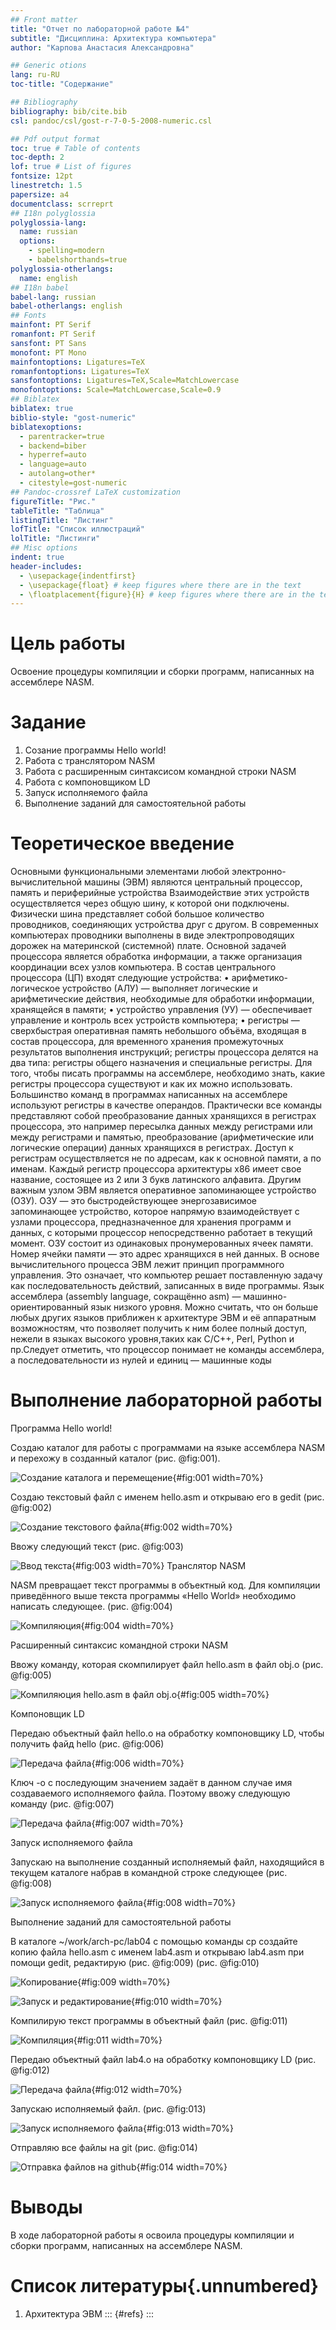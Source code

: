 ```yaml
---
## Front matter
title: "Отчет по лабораторной работе №4"
subtitle: "Дисциплина: Архитектура компьютера"
author: "Карпова Анастасия Александровна"

## Generic otions
lang: ru-RU
toc-title: "Содержание"

## Bibliography
bibliography: bib/cite.bib
csl: pandoc/csl/gost-r-7-0-5-2008-numeric.csl

## Pdf output format
toc: true # Table of contents
toc-depth: 2
lof: true # List of figures
fontsize: 12pt
linestretch: 1.5
papersize: a4
documentclass: scrreprt
## I18n polyglossia
polyglossia-lang:
  name: russian
  options:
	- spelling=modern
	- babelshorthands=true
polyglossia-otherlangs:
  name: english
## I18n babel
babel-lang: russian
babel-otherlangs: english
## Fonts
mainfont: PT Serif
romanfont: PT Serif
sansfont: PT Sans
monofont: PT Mono
mainfontoptions: Ligatures=TeX
romanfontoptions: Ligatures=TeX
sansfontoptions: Ligatures=TeX,Scale=MatchLowercase
monofontoptions: Scale=MatchLowercase,Scale=0.9
## Biblatex
biblatex: true
biblio-style: "gost-numeric"
biblatexoptions:
  - parentracker=true
  - backend=biber
  - hyperref=auto
  - language=auto
  - autolang=other*
  - citestyle=gost-numeric
## Pandoc-crossref LaTeX customization
figureTitle: "Рис."
tableTitle: "Таблица"
listingTitle: "Листинг"
lofTitle: "Список иллюстраций"
lolTitle: "Листинги"
## Misc options
indent: true
header-includes:
  - \usepackage{indentfirst}
  - \usepackage{float} # keep figures where there are in the text
  - \floatplacement{figure}{H} # keep figures where there are in the text
---
```


# Цель работы

Освоение процедуры компиляции и сборки программ, написанных на ассемблере NASM.

# Задание

1. Созание программы Hello world!
2. Работа с транслятором NASM
3. Работа с расширенным синтаксисом командной строки NASM
4. Работа с компоновщиком LD
5. Запуск исполняемого файла
6. Выполнение заданий для самостоятельной работы

# Теоретическое введение

Основными функциональными элементами любой электронно-вычислительной машины
(ЭВМ) являются центральный процессор, память и периферийные устройства
Взаимодействие этих устройств осуществляется через общую шину, к которой они подключены. Физически шина представляет собой большое количество проводников, соединяющих
устройства друг с другом. В современных компьютерах проводники выполнены в виде электропроводящих дорожек на материнской (системной) плате.
Основной задачей процессора является обработка информации, а также организация
координации всех узлов компьютера. В состав центрального процессора (ЦП) входят
следующие устройства:
• арифметико-логическое устройство (АЛУ) — выполняет логические и арифметические действия, необходимые для обработки информации, хранящейся в памяти;
• устройство управления (УУ) — обеспечивает управление и контроль всех устройств
компьютера;
• регистры — сверхбыстрая оперативная память небольшого объёма, входящая в состав процессора, для временного хранения промежуточных результатов выполнения
инструкций; регистры процессора делятся на два типа: регистры общего назначения и
специальные регистры.
Для того, чтобы писать программы на ассемблере, необходимо знать, какие регистры
процессора существуют и как их можно использовать. Большинство команд в программах
написанных на ассемблере используют регистры в качестве операндов. Практически все
команды представляют собой преобразование данных хранящихся в регистрах процессора,
это например пересылка данных между регистрами или между регистрами и памятью, преобразование (арифметические или логические операции) данных хранящихся в регистрах.
Доступ к регистрам осуществляется не по адресам, как к основной памяти, а по именам.
Каждый регистр процессора архитектуры x86 имеет свое название, состоящее из 2 или 3
букв латинского алфавита.
Другим важным узлом ЭВМ является оперативное запоминающее устройство (ОЗУ).
ОЗУ — это быстродействующее энергозависимое запоминающее устройство, которое напрямую взаимодействует с узлами процессора, предназначенное для хранения программ и
данных, с которыми процессор непосредственно работает в текущий момент. ОЗУ состоит из
одинаковых пронумерованных ячеек памяти. Номер ячейки памяти — это адрес хранящихся
в ней данных.
В основе вычислительного процесса ЭВМ лежит принцип программного управления.
Это означает, что компьютер решает поставленную задачу как последовательность действий,
записанных в виде программы.
Язык ассемблера (assembly language, сокращённо asm) — машинно-ориентированный
язык низкого уровня. Можно считать, что он больше любых других языков приближен к
архитектуре ЭВМ и её аппаратным возможностям, что позволяет получить к ним более
полный доступ, нежели в языках высокого уровня,таких как C/C++, Perl, Python и пр.Следует отметить, что процессор понимает не команды ассемблера, а последовательности
из нулей и единиц — машинные коды

# Выполнение лабораторной работы
Программа Hello world!

Создаю каталог для работы с программами на языке ассемблера NASM и перехожу в созданный каталог (рис. @fig:001).

![Создание каталога и перемещение](image/4.1.jpg){#fig:001 width=70%}

Создаю текстовый файл с именем hello.asm и открываю его в gedit (рис. @fig:002)

![Создание текстового файла](image/4.2.jpg){#fig:002 width=70%}

Ввожу следующий текст (рис. @fig:003)
 
![Ввод текста](image/4.3.jpg){#fig:003 width=70%}
Транслятор NASM

NASM превращает текст программы в объектный код. Для компиляции приведённого выше текста программы «Hello World» необходимо написать следующее. (рис. @fig:004)

![Компиляюция](image/4.4.jpg){#fig:004 width=70%}

Расширенный синтаксис командной строки NASM

Ввожу команду, которая скомпилирует файл hello.asm в файл obj.o (рис. @fig:005)

![Компиляюция hello.asm в файл obj.o](image/4.5.jpg){#fig:005 width=70%}

Компоновщик LD

Передаю объектный файл hello.o на обработку компоновщику LD, чтобы получить файд hello (рис. @fig:006)

![Передача файла](image/4.6.jpg){#fig:006 width=70%}

Ключ -o с последующим значением задаёт в данном случае имя создаваемого исполняемого файла. Поэтому ввожу следующую команду (рис. @fig:007)

![Передача файла](image/4.7.jpg){#fig:007 width=70%}

Запуск исполняемого файла

Запускаю на выполнение созданный исполняемый файл, находящийся в текущем каталоге набрав в командной строке следующее (рис. @fig:008)

![Запуск исполняемого файла](image/4.8.jpg){#fig:008 width=70%}

Выполнение заданий для самостоятельной работы

В каталоге ~/work/arch-pc/lab04 с помощью команды cp создайте копию файла
hello.asm с именем lab4.asm и открываю lab4.asm при помощи gedit, редактирую (рис. @fig:009) (рис. @fig:010)

![Копирование](image/4.9.jpg){#fig:009 width=70%}

![Запуск и редактирование](image/4.10.jpg){#fig:010 width=70%}

Компилирую текст программы в объектный файл (рис. @fig:011)

![Компиляция](image/4.11.jpg){#fig:011 width=70%}

Передаю объектный файл lab4.o на обработку компоновщику LD (рис. @fig:012)

![Передача файла](image/4.12.jpg){#fig:012 width=70%} 

Запускаю исполняемый файл. (рис. @fig:013)

![Запуск исполняемого файла](image/4.13.jpg){#fig:013 width=70%} 

Отправляю все файлы на git (рис. @fig:014)

![Отправка файлов на github](image/4.14.jpg){#fig:014 width=70%}


# Выводы

В ходе лабораторной работы я освоила процедуры компиляции и сборки программ, написанных на ассемблере NASM.

# Список литературы{.unnumbered}

1. Архитектура ЭВМ
::: {#refs}
:::
